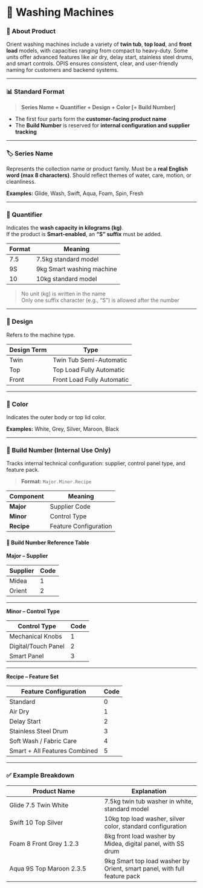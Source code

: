 # 🧼 Washing Machines

### 🧩 About Product

Orient washing machines include a variety of **twin tub**, **top load**, and **front load** models, with capacities ranging from compact to heavy-duty. Some units offer advanced features like air dry, delay start, stainless steel drums, and smart controls. OPIS ensures consistent, clear, and user-friendly naming for customers and backend systems.

***

### 📊 Standard Format

> **Series Name + Quantifier + Design + Color \[+ Build Number]**

* The first four parts form the **customer-facing product name**
* The **Build Number** is reserved for **internal configuration and supplier tracking**

***

### 🏷️ Series Name

Represents the collection name or product family. Must be a **real English word (max 8 characters)**. Should reflect themes of water, care, motion, or cleanliness.

**Examples:** Glide, Wash, Swift, Aqua, Foam, Spin, Fresh

***

### 📏 Quantifier

Indicates the **wash capacity in kilograms (kg)**.\
If the product is **Smart-enabled**, an **“S” suffix** must be added.

| Format | Meaning                   |
| ------ | ------------------------- |
| 7.5    | 7.5kg standard model      |
| 9S     | 9kg Smart washing machine |
| 10     | 10kg standard model       |

> No unit (kg) is written in the name\
> Only one suffix character (e.g., “S”) is allowed after the number

***

### 🧱 Design

Refers to the machine type.

| Design Term | Type                       |
| ----------- | -------------------------- |
| Twin        | Twin Tub Semi-Automatic    |
| Top         | Top Load Fully Automatic   |
| Front       | Front Load Fully Automatic |

***

### 🎨 Color

Indicates the outer body or top lid color.

**Examples:** White, Grey, Silver, Maroon, Black

***

### 🔢 Build Number (Internal Use Only)

Tracks internal technical configuration: supplier, control panel type, and feature pack.

> **Format:** `Major.Minor.Recipe`

| Component  | Meaning               |
| ---------- | --------------------- |
| **Major**  | Supplier Code         |
| **Minor**  | Control Type          |
| **Recipe** | Feature Configuration |

#### 🧮 Build Number Reference Table

**Major – Supplier**

| Supplier | Code |
| -------- | ---- |
| Midea    | 1    |
| Orient   | 2    |

***

**Minor – Control Type**

| Control Type        | Code |
| ------------------- | ---- |
| Mechanical Knobs    | 1    |
| Digital/Touch Panel | 2    |
| Smart Panel         | 3    |

***

**Recipe – Feature Set**

| Feature Configuration         | Code |
| ----------------------------- | ---- |
| Standard                      | 0    |
| Air Dry                       | 1    |
| Delay Start                   | 2    |
| Stainless Steel Drum          | 3    |
| Soft Wash / Fabric Care       | 4    |
| Smart + All Features Combined | 5    |

***

### ✅ Example Breakdown

<table><thead><tr><th width="235.3828125">Product Name</th><th>Explanation</th></tr></thead><tbody><tr><td>Glide 7.5 Twin White</td><td>7.5kg twin tub washer in white, standard model</td></tr><tr><td>Swift 10 Top Silver</td><td>10kg top load washer, silver color, standard configuration</td></tr><tr><td>Foam 8 Front Grey 1.2.3</td><td>8kg front load washer by Midea, digital panel, with SS drum</td></tr><tr><td>Aqua 9S Top Maroon 2.3.5</td><td>9kg Smart top load washer by Orient, smart panel, with full feature pack</td></tr></tbody></table>
